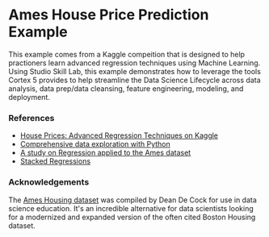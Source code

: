 # Ames House Price Prediction Example
This example comes from a Kaggle compeition that is designed to help practioners learn advanced regression techniques using Machine Learning.  Using Studio Skill Lab, this example demonstrates how to leverage the tools Cortex 5 provides to help streamline the Data Science Lifecycle across data analysis, data prep/data cleansing, feature engineering, modeling, and deployment.

### References
* [House Prices: Advanced Regression Techniques on Kaggle](https://www.kaggle.com/c/house-prices-advanced-regression-techniques/leaderboard)
* [Comprehensive data exploration with Python](https://www.kaggle.com/pmarcelino/comprehensive-data-exploration-with-python)
* [A study on Regression applied to the Ames dataset](https://www.kaggle.com/juliencs/a-study-on-regression-applied-to-the-ames-dataset)
* [Stacked Regressions](https://www.kaggle.com/serigne/stacked-regressions-top-4-on-leaderboard)

### Acknowledgements
The [Ames Housing dataset](http://www.amstat.org/publications/jse/v19n3/decock.pdf) was compiled by Dean De Cock for use in data science education. It's an incredible alternative for data scientists looking for a modernized and expanded version of the often cited Boston Housing dataset. 